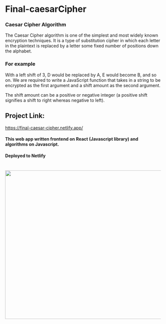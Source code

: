 # Final-caesarCipher

### Caesar Cipher Algorithm

The Caesar Cipher algorithm is one of the simplest and most widely known encryption techniques. It is a type of substitution cipher in which each letter in the plaintext is replaced by a letter some fixed number of positions down the alphabet.

### For example

With a left shift of 3, D would be replaced by A, E would become B, and so on. We are required to write a JavaScript function that takes in a string to be encrypted as the first argument and a shift amount as the second argument.

The shift amount can be a positive or negative integer (a positive shift signifies a shift to right whereas negative to left).


## Project Link: 
https://final-caesar-cipher.netlify.app/

#### This web app written frontend on React (Javascript library) and algorithms on Javascript.
#### Deployed to Netlify
#
#

<img src="https://user-images.githubusercontent.com/49748480/117568810-54ff9480-b0e4-11eb-9a98-600bf3166803.png" width="760" height="480" />
